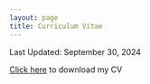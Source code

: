 ```yaml
---
layout: page
title: Curriculum Vitae
---
```


Last Updated: September 30, 2024

[Click here](https://drive.google.com/file/d/1ZfqbpE3FG4kzJJPBUcTEiIHcmzQpVt9q/view?usp=sharing)  to download my CV

